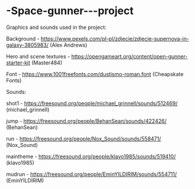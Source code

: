 # -Space-gunner---project

Graphics and sounds used in the project:

Background - https://www.pexels.com/pl-pl/zdjecie/zdjecie-supernova-in-galaxy-3805983/ (Alex Andrews)

Hero and scene textures - https://opengameart.org/content/open-gunner-starter-kit (Master484)

Font - https://www.1001freefonts.com/dustismo-roman.font (Cheapskate Fonts)

Sounds:

shot1 - https://freesound.org/people/michael_grinnell/sounds/512469/ (michael_grinnell)

jump - https://freesound.org/people/BehanSean/sounds/422426/ (BehanSean)

run - https://freesound.org/people/Nox_Sound/sounds/558471/ (Nox_Sound)

maintheme - https://freesound.org/people/klavo1985/sounds/519410/ (klavo1985)

mudrun - https://freesound.org/people/EminYILDIRIM/sounds/554711/ (EminYILDIRIM)
